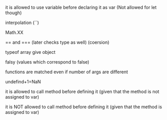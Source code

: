 it is allowed to use variable before declaring it as var (Not allowed for let though)

interpolation (``)

Math.XX

== and === (later checks type as well) (coersion)

typeof array give object

falsy (values which correspond to false)

functions are matched even if number of args are different

undefind+1=NaN

it is allowed to call method before defining it (given that the method is not assigned to var)

it is NOT allowed to call method before defining it (given that the method is assigned to var)

